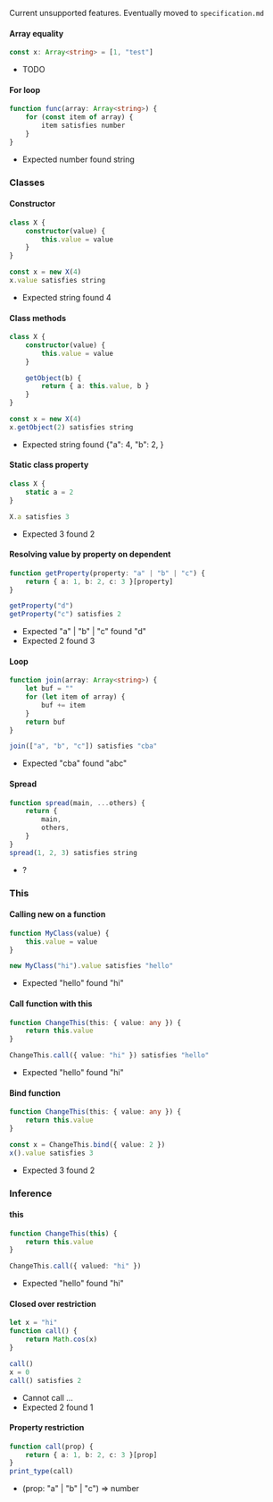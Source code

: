 Current unsupported features. Eventually moved to `specification.md`

#### Array equality

```ts
const x: Array<string> = [1, "test"]
```

- TODO

#### For loop

```ts
function func(array: Array<string>) {
	for (const item of array) {
		item satisfies number
	}
}
```

- Expected number found string

### Classes

#### Constructor

```ts
class X {
	constructor(value) {
		this.value = value
	}
}

const x = new X(4)
x.value satisfies string
```

- Expected string found 4

#### Class methods

```ts
class X {
	constructor(value) {
		this.value = value
	}

	getObject(b) {
		return { a: this.value, b }
	}
}

const x = new X(4)
x.getObject(2) satisfies string
```

- Expected string found {"a": 4, "b": 2, }

#### Static class property

```ts
class X {
	static a = 2
}

X.a satisfies 3
```

- Expected 3 found 2

#### Resolving value by property on dependent

```ts
function getProperty(property: "a" | "b" | "c") {
	return { a: 1, b: 2, c: 3 }[property]
}

getProperty("d")
getProperty("c") satisfies 2
```

- Expected "a" | "b" | "c" found "d"
- Expected 2 found 3

#### Loop

```ts
function join(array: Array<string>) {
	let buf = ""
	for (let item of array) {
		buf += item
	}
	return buf
}

join(["a", "b", "c"]) satisfies "cba"
```

- Expected "cba" found "abc"

#### Spread

```ts
function spread(main, ...others) {
	return {
		main,
		others,
	}
}
spread(1, 2, 3) satisfies string
```

- ?

### This

#### Calling new on a function

```ts
function MyClass(value) {
	this.value = value
}

new MyClass("hi").value satisfies "hello"
```

- Expected "hello" found "hi"

#### Call function with this

```ts
function ChangeThis(this: { value: any }) {
	return this.value
}

ChangeThis.call({ value: "hi" }) satisfies "hello"
```

- Expected "hello" found "hi"

#### Bind function

```ts
function ChangeThis(this: { value: any }) {
	return this.value
}

const x = ChangeThis.bind({ value: 2 })
x().value satisfies 3
```

- Expected 3 found 2

### Inference

#### this

```ts
function ChangeThis(this) {
	return this.value
}

ChangeThis.call({ valued: "hi" })
```

- Expected "hello" found "hi"

#### Closed over restriction

```ts
let x = "hi"
function call() {
	return Math.cos(x)
}

call()
x = 0
call() satisfies 2
```

- Cannot call ...
- Expected 2 found 1

#### Property restriction

```ts
function call(prop) {
	return { a: 1, b: 2, c: 3 }[prop]
}
print_type(call)
```

- (prop: "a" | "b" | "c") => number
